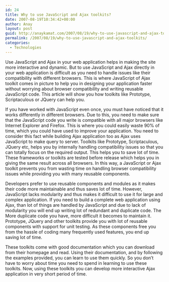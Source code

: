 ```yaml
---
id: 24
title: Why to use JavaScript and Ajax toolkits?
date: 2007-08-19T10:34:42+00:00
author: Anay
layout: post
guid: http://anaykamat.com/2007/08/19/why-to-use-javascript-and-ajax-toolkits/
permalink: /2007/08/19/why-to-use-javascript-and-ajax-toolkits/
categories:
  - Technologies
---
```

Use JavaScript and Ajax in your web application helps in making the site more interactive and dynamic. But to use JavaScript and Ajax directly in your web application is difficult as you need to handle issues like their compatibility with different browsers. This is where JavaScript of Ajax toolkit comes in picture to help you in designing your application faster without worrying about browser compatibility and writing reusable JavaScript code. This article will show you how toolkits like Prototype, Scriptaculous or JQuery can help you.

If you have worked with JavaScript even once, you must have noticed that it works differently in different browsers. Due to this, you need to make sure that the JavaScript code you write is compatible with all major browsers like Internet Explorer and Firefox. This is where you could easily waste 90% of time, which you could have used to improve your application. You need to consider this fact while building Ajax application too as Ajax uses JavaScript to make query to server. Toolkits like Prototype, Scriptaculous, JQuery etc, helps you by internally handling compatibility issues so that you can totally focus on the required output. This helps you to save lot of time. These frameworks or toolkits are tested before release which helps you in giving the same result across all browsers. In this way, a JavaScript or Ajax toolkit prevents you from wasting time on handling browser compatibility issues while providing you with many reusable components.

Developers prefer to use reusable components and modules as it makes their code more maintainable and thus saves lot of time. However, JavaScript lacks modularity and thus makes it difficult to use it for large and complex application. If you need to build a complete web application using Ajax, than lot of things are handled by JavaScript and due to lack of modularity you will end up writing lot of redundant and duplicate code. The More duplicate code you have, more difficult it becomes to maintain it. Prototype, JQuery and other toolkits provide you with lot of reusable components with support for unit testing. As these components free you from the hassle of coding many frequently used features, you end up saving lot of time.

These toolkits come with good documentation which you can download from their homepage and read. Using their documentation, and by following the examples provided, you can learn to use them quickly. So you don’t have to worry about time you need to spend in learning to use these toolkits. Now, using these toolkits you can develop more interactive Ajax application in very short period of time.